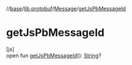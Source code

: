 //[base](../../../index.md)/[lib.protobuf](../index.md)/[Message](index.md)/[getJsPbMessageId](get-js-pb-message-id.md)

# getJsPbMessageId

[js]\
open fun [getJsPbMessageId](get-js-pb-message-id.md)(): [String](https://kotlinlang.org/api/latest/jvm/stdlib/kotlin/-string/index.html)?
